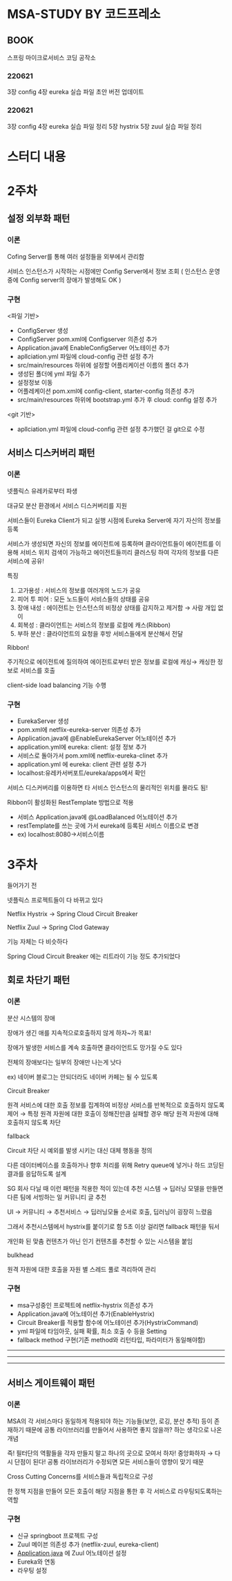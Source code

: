 # MSA-STUDY BY 코드프레소

## BOOK
스프링 마이크로서비스 코딩 공작소




### 220621
3장 config 4장 eureka 실습 파일 초안 버전 업데이트


### 220621
3장 config 4장 eureka 실습 파일 정리
5장 hystrix 5장 zuul 실습 파일 정리


# 스터디 내용

# 2주차

## 설정 외부화 패턴

### 이론

Cofing Server를 통해 여러 설정들을 외부에서 관리함

서비스 인스턴스가 시작하는 시점에만 Config Server에서 정보 조회 ( 인스턴스 운영중에 Config server의 장애가 발생해도 OK )

### 구현

<파일 기반>

- ConfigServer 생성
- ConfigServer  pom.xml에 Configserver 의존성 추가
- Application.java에 EnableConfigServer 어노테이션 추가
- apllciation.yml 파일에 cloud-config 관련 설정 추가
- src/main/resources 하위에 설정할 어플리케이션 이름의 폴더 추가
- 생성된 폴더에 yml 파일 추가
- 설정정보 이동
- 어플레케이션 pom.xml에 config-client, starter-config 의존성 추가
- src/main/resources 하위에 bootstrap.yml 추가 후 cloud: config 설정 추가

<git 기반>

- apllciation.yml 파일에 cloud-config 관련 설정 추가했던 걸 git으로 수정

## 서비스 디스커버리 패턴

### 이론

넷플릭스 유레카로부터 파생

대규모 분산 환경에서 서비스 디스커버리를 지원

서비스들이 Eureka Client가 되고 실행 시점에 Eureka Server에 자기 자신의 정보를 등록

서비스가 생성되면 자신의 정보를 에이전트에 등록하며 클라이언트들이 에이전트를 이용해 서비스 위치 검색이 가능하고 에이전트들끼리 클러스팅 하여 각자의 정보를 다른 서비스에 공유!

특징

1. 고가용성 : 서비스의 정보를 여러개의 노드가 공유
2. 피어 투 피어 : 모든 노드들이 서비스들의 상태를 공유
3. 장애 내성 : 에이전트는 인스턴스의 비정상 상태를 감지하고 제거함 → 사람 개입 없이
4. 회복성 : 클라이언트는 서비스의 정보를 로컬에 캐스(Ribbon)
5. 부하 분산 : 클라이언트의 요청을 후방 서비스들에게 분산해서 전달

Ribbon!

주기적으로 에이전트에 질의하여 에이전트로부터 받은 정보를 로컬에 캐싱→ 캐싱한 정보로 서비스를 호출

client-side load balancing 기능 수행

### 구현

- EurekaServer 생성
- pom.xml에 netflix-eureka-server 의존성 추가
- Application.java에 @EnableEurekaServer 어노테이션 추가
- application.yml에 eureka: client: 설정 정보 추가
- 서비스로 돌아가서 pom.xml에 netflix-eureka-clinet 추가
- application.yml 에 eureka: client 관련 설정 추가
- localhost:유레카서버포트/eureka/apps에서 확인

서비스 디스커버리를 이용하면 타 서비스 인스턴스의 물리적인 위치를 몰라도 됨!

Ribbon이 활성화된 RestTemplate 방법으로 적용

- 서비스 Application.java에 @LoadBalanced 어노테이션 추가
- restTemplate를 쓰는 곳에 가서 eureka에 등록된 서비스 이름으로 변경
- ex) localhost:8080→서비스이름




# 3주차

들어가기 전

넷플릭스 프로젝트들이 다 바뀌고 있다

Netflix Hystrix → Spring Cloud Circuit Breaker

Netflix Zuul → Spring Clod Gateway

기능 자체는 다 비슷하다

Spring Cloud Circuit Breaker 에는 리트라이 기능 정도 추가되었다

## 회로 차단기 패턴

### 이론

분산 시스템의 장애 

장애가 생긴 애를 지속적으로호출하지 않게 하자~가 목표!

장애가 발생한 서비스를 계속 호출하면 클라이언트도 망가질 수도 있다 

전체의 장애보다는 일부의 장애만 나는게 낫다

ex) 네이버 블로그는 안되더라도 네이버 카페는 될 수 있도록 

Circuit Breaker

원격 서비스에 대한 호출 정보를 집계하여 비정상 서비스를 반복적으로 호출하지 않도록 제어 → 특정 원격 자원에 대한 호출이 정해진만큼 실패할 경우 해당 원격 자원에 대해 호출하지 않도록 차단

fallback 

Circuit 차단 시 예외를 발생 시키는 대신 대체 행동을 정의

다른 데이터베이스를 호출하거나 향후 처리를 위해 Retry queue에 넣거나 하드 코딩된 결과를 응답하도록 설계

SG 회사 다닐 때 이런 패턴을 적용한 적이 있는데 추천 시스템 → 딥러닝 모델을 만들면 다른 팀에 서빙하는 일 커뮤니티 글 추천 

UI → 커뮤니티 → 추천서비스 → 딥러닝모듈 순서로 호출, 딥러닝이 굉장히 느렸음

그래서 추천시스템에서 hystrix를 붙이기로 함 5초 이상 걸리면 fallback 패턴을 둬서

개인화 된 맞춤 컨텐츠가 아닌 인기 컨텐츠를 추천할 수 있는 시스템을 붙임 

bulkhead 

원격 자원에 대한 호출을 자원 별 스레드 풀로 격리하여 관리

### 구현

- msa구성중인 프로젝트에 netflix-hystrix 의존성 추가
- Application.java에 어노테이션 추가(EnableHystrix)
- Circuit Breaker를 적용할 함수에 어노테이션 추가(HystrixCommand)
- yml 파일에 타임아웃, 실패 확률, 최소 호출 수 등을 Setting
- fallback method 구현(기존 method와 리턴타입, 파라미터가 동일해야함)

---

---

---

## 서비스 게이트웨이 패턴

### 이론

MSA의 각 서비스마다 동일하게 적용되야 하는 기능들(보안, 로깅, 분산 추적) 등이 존재하기 때문에 공통 라이브러리를 만들어서 사용하면 좋지 않을까? 하는 생각으로 나온 개념

즉! 필터단의 역활들을 각자 만들지 말고 하나의 곳으로 모여서 하자! 중앙화하자 → 다시 단점이 된다!  공통 라이브러리가 수정되면 모든 서비스들이 영향이 맞기 때문

Cross Cutting Concerns를 서비스들과 독립적으로 구성

한 정책 지점을 만들어 모든 호출이 해당 지점을 통한 후 각 서비스로 라우팅되도록하는 역할

### 구현

- 신규 springboot 프로젝트 구성
- Zuul 메이븐 의존성 추가 (netflix-zuul, eureka-client)
- [Application.java](http://Application.java) 에 Zuul 어노테이션 설정
- Eureka와 연동
- 라우팅 설정





